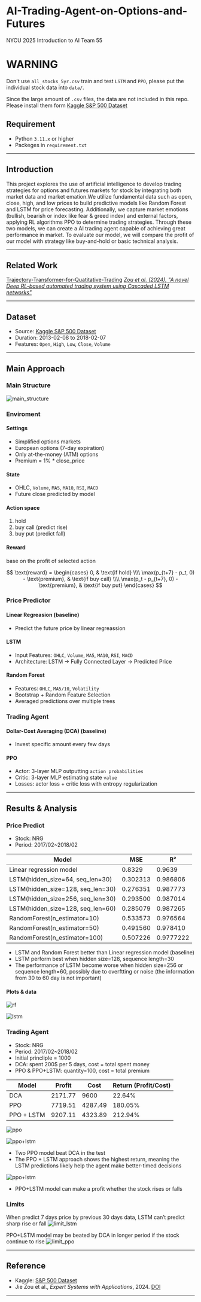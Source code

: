 # AI-Trading-Agent-on-Options-and-Futures
NYCU 2025 Introduction to AI Team 55

# WARNING

Don't use `all_stocks_5yr.csv` train and test `LSTM` and `PPO`, please put the individual stock data into `data/`. 

Since the large amount of `.csv` files, the data are not included in this repo. Please install them form  [Kaggle S&P 500 Dataset](https://www.kaggle.com/datasets/camnugent/sandp500)

## Requirement

- Python `3.11.x` or higher
- Packeges in `requirement.txt`

---

## Introduction

This project explores the use of artificial intelligence to develop trading strategies for options and futures markets for stock by integrating both market data and market emation.We utilize fundamental data such as open, close, high, and low prices to build predictive models like Random Forest and LSTM for price forecasting. Additionally, we capture market emotions (bullish, bearish or index like fear & greed index) and external factors, applying RL algorithms PPO to determine trading strategies. Through these two models, we can create a AI trading agent capable of achieving great performance in market. To evaluate our model, we will compare the profit of our model with strategy like buy-and-hold or basic technical analysis.

---

## Related Work

[Trajectory-Transformer-for-Quatitative-Trading](https://github.com/KJLdefeated/Trajectory-Transformer-for-Quatitative-Trading)
[*Zou et al. (2024), "A novel Deep RL-based automated trading system using Cascaded LSTM networks"*](https://arxiv.org/abs/2212.02721)

---
## Dataset

- Source: [Kaggle S&P 500 Dataset](https://www.kaggle.com/datasets/camnugent/sandp500)
- Duration: 2013-02-08 to 2018-02-07
- Features: `Open`, `High`, `Low`, `Close`, `Volume`

---
## Main Approach

### Main Structure

![main_structure](image/main_structure_white.png)

### Enviroment

#### Settings

- Simplified options markets
- European options (7-day expiration)
- Only at-the-money (ATM) options
- Premium = 1% * close_price

#### State

- OHLC, `Volume`, `MA5`, `MA10`, `RSI`, `MACD`
- Future close predicted by model

#### Action space

1. hold
2. buy call (predict rise)
3. buy put (predict fall)

#### Reward

base on the profit of selected action

$$
\text{reward} =
\begin{cases}
0, & \text{if hold} \\\\
\max(p_{t+7} - p_t, 0) - \text{premium}, & \text{if buy call} \\\\
\max(p_t - p_{t+7}, 0) - \text{premium}, & \text{if buy put}
\end{cases}
$$


### Price Predictor

#### Linear Regreasion (baseline)

- Predict the future price by linear regreassion

#### LSTM

- Input Features: `OHLC`, `Volume`, `MA5`, `MA10`, `RSI`, `MACD`
- Architecture: LSTM → Fully Connected Layer → Predicted Price

#### Random Forest

- Features: `OHLC`, `MA5/10`, `Volatility`
- Bootstrap + Random Feature Selection
- Averaged predictions over multiple trees

### Trading Agent

#### Dollar-Cost Averaging (DCA) (baseline)

- Invest specific amount every few days

#### PPO

- Actor: 3-layer MLP outputting `action probabilities`
- Critic: 3-layer MLP estimating state `value`
- Losses: actor loss + critic loss with entropy regularization

---
## Results & Analysis

### Price Predict

- Stock: NRG
- Period: 2017/02~2018/02

| Model                                      | MSE      | R²        |
|-------------------------------------------|----------|-----------|
| Linear regression model                   | 0.8329   | 0.9639    |
| LSTM(hidden_size=64, seq_len=30)          | 0.302313 | 0.986806  |
| LSTM(hidden_size=128, seq_len=30)         | 0.276351 | 0.987773  |
| LSTM(hidden_size=256, seq_len=30)         | 0.293500 | 0.987014  |
| LSTM(hidden_size=128, seq_len=60)         | 0.285079 | 0.987265  |
| RandomForest(n_estimator=10)              | 0.533573 | 0.976564  |
| RandomForest(n_estimator=50)              | 0.491560 | 0.978410  |
| RandomForest(n_estimator=100)             | 0.507226 | 0.9777222 |

- LSTM and Random Forest better than Linear regression model (baseline)
- LSTM perform best when hidden size=128, sequence length=30
- The performance of LSTM become worse when hidden size=256 or sequence length=60, possibly due to overftting or noise (the information from 30 to 60 day is not important)

#### Plots & data

![rf](image/result_rf.png)

![lstm](image/result_lstm.png)

### Trading Agent

- Stock: NRG
- Period: 2017/02~2018/02
- Initial princliple = 1000
- DCA: spent 200$ per 5 days, cost = total spent money 
- PPO & PPO+LSTM: quantity=100, cost = total premium

| Model      | Profit   | Cost    | Return (Profit/Cost) |
|------------|----------|---------|-----------------------|
| DCA        | 2171.77  | 9600    | 22.64%                |
| PPO        | 7719.51  | 4287.49 | 180.05%               |
| PPO + LSTM | 9207.11  | 4323.89 | 212.94%               |

![ppo](image/result_ppo.png)

![ppo+lstm](image/result_ppo_lstm.png)

- Two PPO model beat DCA in the test
- The PPO + LSTM approach shows the highest return, meaning the LSTM predictions likely help the agent make better-timed decisions

![ppo+lstm](image/result_rise_fall.png)

- PPO+LSTM model can make a profit whether the stock rises or falls

### Limits

When predict 7 days price by previous 30 days data, LSTM can’t predict sharp rise or fall 
![limit_lstm](image/limit_lstm.png)

PPO+LSTM model may be beated by DCA in longer period if the stock continue to rise
![limit_ppo](image/limit_ppo.png)

---
## Reference

- Kaggle: [S&P 500 Dataset](https://www.kaggle.com/datasets/camnugent/sandp500)
- Jie Zou et al., *Expert Systems with Applications*, 2024. [DOI](https://doi.org/10.1016/j.eswa.2023.122801)

---

